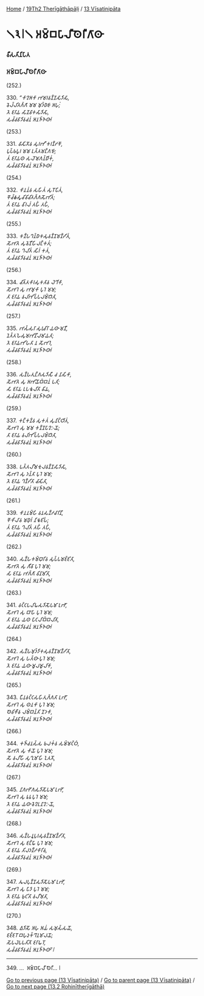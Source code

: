 
[Home](/) / [19Th2 Therīgāthāpāḷi](/tipitaka/19Th2.md) / [13 Vīsatinipāta](/tipitaka/19Th2/13.md)

# 𑁧𑁩𑁇𑁧 𑀅𑀫𑁆𑀩𑀧𑀸𑀮𑀻𑀣𑁂𑀭𑀻𑀕𑀸𑀣𑀸

### 𑀯𑀻𑀲𑀢𑀺𑀦𑀺𑀧𑀸𑀢

### 𑀅𑀫𑁆𑀩𑀧𑀸𑀮𑀻𑀣𑁂𑀭𑀻𑀕𑀸𑀣𑀸

(252.)

330\. _“𑀓𑀸𑀍𑀅𑀓𑀸 𑀪𑀫𑀭𑀯𑀡𑁆𑀡𑀲𑀸𑀤𑀺𑀲𑀸,_  
_𑀯𑁂𑀮𑁆𑀮𑀺𑀢𑀕𑁆𑀕𑀸 𑀫𑀫 𑀫𑀼𑀤𑁆𑀥𑀚𑀸 𑀅𑀳𑀼𑀁;_  
_𑀢𑁂 𑀚𑀭𑀸𑀬 𑀲𑀸𑀡𑀯𑀸𑀓𑀲𑀸𑀤𑀺𑀲𑀸,_  
_𑀲𑀘𑁆𑀘𑀯𑀸𑀤𑀺𑀯𑀘𑀦𑀁 𑀅𑀦𑀜𑁆𑀜𑀣𑀸𑁇_  


(253.)

331\. _𑀯𑀸𑀲𑀺𑀢𑁄𑀯 𑀲𑀼𑀭𑀪𑀻 𑀓𑀭𑀡𑁆𑀟𑀓𑁄,_  
_𑀧𑀼𑀧𑁆𑀨𑀧𑀽𑀭 𑀫𑀫 𑀉𑀢𑁆𑀢𑀫𑀗𑁆𑀕𑀚𑁄;_  
_𑀢𑀁 𑀚𑀭𑀸𑀬𑀣 𑀲𑀮𑁄𑀫𑀕𑀦𑁆𑀥𑀺𑀓𑀁,_  
_𑀲𑀘𑁆𑀘𑀯𑀸𑀤𑀺𑀯𑀘𑀦𑀁 𑀅𑀦𑀜𑁆𑀜𑀣𑀸𑁇_  


(254.)

332\. _𑀓𑀸𑀦𑀦𑀁𑀯 𑀲𑀳𑀺𑀢𑀁 𑀲𑀼𑀭𑁄𑀧𑀺𑀢𑀁,_  
_𑀓𑁄𑀘𑁆𑀙𑀲𑀽𑀘𑀺𑀯𑀺𑀘𑀺𑀢𑀕𑁆𑀕𑀲𑁄𑀪𑀺𑀢𑀁;_  
_𑀢𑀁 𑀚𑀭𑀸𑀬 𑀯𑀺𑀭𑀮𑀁 𑀢𑀳𑀺𑀁 𑀢𑀳𑀺𑀁,_  
_𑀲𑀘𑁆𑀘𑀯𑀸𑀤𑀺𑀯𑀘𑀦𑀁 𑀅𑀦𑀜𑁆𑀜𑀣𑀸𑁇_  


(255.)

333\. _𑀓𑀡𑁆𑀳𑀔𑀦𑁆𑀥𑀓𑀲𑀼𑀯𑀡𑁆𑀡𑀫𑀡𑁆𑀟𑀺𑀢𑀁,_  
_𑀲𑁄𑀪𑀢𑁂 𑀲𑀼𑀯𑁂𑀡𑀻𑀳𑀺𑀮𑀗𑁆𑀓𑀢𑀁;_  
_𑀢𑀁 𑀚𑀭𑀸𑀬 𑀔𑀮𑀺𑀢𑀁 𑀲𑀺𑀭𑀁 𑀓𑀢𑀁,_  
_𑀲𑀘𑁆𑀘𑀯𑀸𑀤𑀺𑀯𑀘𑀦𑀁 𑀅𑀦𑀜𑁆𑀜𑀣𑀸𑁇_  


(256.)

334\. _𑀘𑀺𑀢𑁆𑀢𑀓𑀸𑀭𑀲𑀼𑀓𑀢𑀸𑀯 𑀮𑁂𑀔𑀺𑀓𑀸,_  
_𑀲𑁄𑀪𑀭𑁂 𑀲𑀼 𑀪𑀫𑀼𑀓𑀸 𑀧𑀼𑀭𑁂 𑀫𑀫;_  
_𑀢𑀸 𑀚𑀭𑀸𑀬 𑀯𑀮𑀺𑀪𑀺𑀧𑁆𑀧𑀮𑀫𑁆𑀩𑀺𑀢𑀸,_  
_𑀲𑀘𑁆𑀘𑀯𑀸𑀤𑀺𑀯𑀘𑀦𑀁 𑀅𑀦𑀜𑁆𑀜𑀣𑀸𑁇_  


(257.)

335\. _𑀪𑀲𑁆𑀲𑀭𑀸 𑀲𑀼𑀭𑀼𑀘𑀺𑀭𑀸 𑀬𑀣𑀸 𑀫𑀡𑀻,_  
_𑀦𑁂𑀢𑁆𑀢𑀳𑁂𑀲𑀼𑀫𑀪𑀺𑀦𑀻𑀮𑀫𑀸𑀬𑀢𑀸;_  
_𑀢𑁂 𑀚𑀭𑀸𑀬𑀪𑀺𑀳𑀢𑀸 𑀦 𑀲𑁄𑀪𑀭𑁂,_  
_𑀲𑀘𑁆𑀘𑀯𑀸𑀤𑀺𑀯𑀘𑀦𑀁 𑀅𑀦𑀜𑁆𑀜𑀣𑀸𑁇_  


(258.)

336\. _𑀲𑀡𑁆𑀳𑀢𑀼𑀗𑁆𑀕𑀲𑀤𑀺𑀲𑀻 𑀘 𑀦𑀸𑀲𑀺𑀓𑀸,_  
_𑀲𑁄𑀪𑀢𑁂 𑀲𑀼 𑀅𑀪𑀺𑀬𑁄𑀩𑁆𑀩𑀦𑀁 𑀧𑀢𑀺;_  
_𑀲𑀸 𑀚𑀭𑀸𑀬 𑀉𑀧𑀓𑀽𑀮𑀺𑀢𑀸 𑀯𑀺𑀬,_  
_𑀲𑀘𑁆𑀘𑀯𑀸𑀤𑀺𑀯𑀘𑀦𑀁 𑀅𑀦𑀜𑁆𑀜𑀣𑀸𑁇_  


(259.)

337\. _𑀓𑀗𑁆𑀓𑀡𑀁𑀯 𑀲𑀼𑀓𑀢𑀁 𑀲𑀼𑀦𑀺𑀝𑁆𑀞𑀺𑀢𑀁,_  
_𑀲𑁄𑀪𑀭𑁂 𑀲𑀼 𑀫𑀫 𑀓𑀡𑁆𑀡𑀧𑀸𑀍𑀇𑀬𑁄;_  
_𑀢𑀸 𑀚𑀭𑀸𑀬 𑀯𑀮𑀺𑀪𑀺𑀧𑁆𑀧𑀮𑀫𑁆𑀩𑀺𑀢𑀸,_  
_𑀲𑀘𑁆𑀘𑀯𑀸𑀤𑀺𑀯𑀘𑀦𑀁 𑀅𑀦𑀜𑁆𑀜𑀣𑀸𑁇_  


(260.)

338\. _𑀧𑀢𑁆𑀢𑀮𑀻𑀫𑀓𑀼𑀮𑀯𑀡𑁆𑀡𑀲𑀸𑀤𑀺𑀲𑀸,_  
_𑀲𑁄𑀪𑀭𑁂 𑀲𑀼 𑀤𑀦𑁆𑀢𑀸 𑀧𑀼𑀭𑁂 𑀫𑀫;_  
_𑀢𑁂 𑀚𑀭𑀸𑀬 𑀔𑀡𑁆𑀟𑀺𑀢𑀸 𑀘𑀸𑀲𑀺𑀢𑀸,_  
_𑀲𑀘𑁆𑀘𑀯𑀸𑀤𑀺𑀯𑀘𑀦𑀁 𑀅𑀦𑀜𑁆𑀜𑀣𑀸𑁇_  


(261.)

339\. _𑀓𑀸𑀦𑀦𑀫𑁆𑀳𑀺 𑀯𑀦𑀲𑀡𑁆𑀟𑀘𑀸𑀭𑀺𑀦𑀻,_  
_𑀓𑁄𑀓𑀺𑀮𑀸𑀯 𑀫𑀥𑀼𑀭𑀁 𑀦𑀺𑀓𑀽𑀚𑀺𑀳𑀁;_  
_𑀢𑀁 𑀚𑀭𑀸𑀬 𑀔𑀮𑀺𑀢𑀁 𑀢𑀳𑀺𑀁 𑀢𑀳𑀺𑀁,_  
_𑀲𑀘𑁆𑀘𑀯𑀸𑀤𑀺𑀯𑀘𑀦𑀁 𑀅𑀦𑀜𑁆𑀜𑀣𑀸𑁇_  


(262.)

340\. _𑀲𑀡𑁆𑀳𑀓𑀫𑁆𑀩𑀼𑀭𑀺𑀯 𑀲𑀼𑀧𑁆𑀧𑀫𑀚𑁆𑀚𑀺𑀢𑀸,_  
_𑀲𑁄𑀪𑀢𑁂 𑀲𑀼 𑀕𑀻𑀯𑀸 𑀧𑀼𑀭𑁂 𑀫𑀫;_  
_𑀲𑀸 𑀚𑀭𑀸𑀬 𑀪𑀕𑁆𑀕𑀸 𑀯𑀺𑀦𑀸𑀫𑀺𑀢𑀸,_  
_𑀲𑀘𑁆𑀘𑀯𑀸𑀤𑀺𑀯𑀘𑀦𑀁 𑀅𑀦𑀜𑁆𑀜𑀣𑀸𑁇_  


(263.)

341\. _𑀯𑀝𑁆𑀝𑀧𑀮𑀺𑀖𑀲𑀤𑀺𑀲𑁄𑀧𑀫𑀸 𑀉𑀪𑁄,_  
_𑀲𑁄𑀪𑀭𑁂 𑀲𑀼 𑀩𑀸𑀳𑀸 𑀧𑀼𑀭𑁂 𑀫𑀫;_  
_𑀢𑀸 𑀚𑀭𑀸𑀬 𑀬𑀣 𑀧𑀸𑀝𑀮𑀺𑀩𑁆𑀩𑀮𑀺𑀢𑀸,_  
_𑀲𑀘𑁆𑀘𑀯𑀸𑀤𑀺𑀯𑀘𑀦𑀁 𑀅𑀦𑀜𑁆𑀜𑀣𑀸𑁇_  


(264.)

342\. _𑀲𑀡𑁆𑀳𑀫𑀼𑀤𑁆𑀤𑀺𑀓𑀲𑀼𑀯𑀡𑁆𑀡𑀫𑀡𑁆𑀟𑀺𑀢𑀸,_  
_𑀲𑁄𑀪𑀭𑁂 𑀲𑀼 𑀳𑀢𑁆𑀣𑀸 𑀧𑀼𑀭𑁂 𑀫𑀫;_  
_𑀢𑁂 𑀚𑀭𑀸𑀬 𑀬𑀣𑀸 𑀫𑀽𑀮𑀫𑀽𑀮𑀺𑀓𑀸,_  
_𑀲𑀘𑁆𑀘𑀯𑀸𑀤𑀺𑀯𑀘𑀦𑀁 𑀅𑀦𑀜𑁆𑀜𑀣𑀸𑁇_  


(265.)

343\. _𑀧𑀻𑀦𑀯𑀝𑁆𑀝𑀲𑀳𑀺𑀢𑀼𑀕𑁆𑀕𑀢𑀸 𑀉𑀪𑁄,_  
_𑀲𑁄𑀪𑀭𑁂 𑀲𑀼 𑀣𑀦𑀓𑀸 𑀧𑀼𑀭𑁂 𑀫𑀫;_  
_𑀣𑁂𑀯𑀺𑀓𑀻𑀯 𑀮𑀫𑁆𑀩𑀦𑁆𑀢𑀺 𑀦𑁄𑀤𑀓𑀸,_  
_𑀲𑀘𑁆𑀘𑀯𑀸𑀤𑀺𑀯𑀘𑀦𑀁 𑀅𑀦𑀜𑁆𑀜𑀣𑀸𑁇_  


(266.)

344\. _𑀓𑀜𑁆𑀘𑀦𑀲𑁆𑀲 𑀨𑀮𑀓𑀁𑀯 𑀲𑀫𑁆𑀫𑀝𑁆𑀞𑀁,_  
_𑀲𑁄𑀪𑀢𑁂 𑀲𑀼 𑀓𑀸𑀬𑁄 𑀧𑀼𑀭𑁂 𑀫𑀫;_  
_𑀲𑁄 𑀯𑀮𑀻𑀳𑀺 𑀲𑀼𑀔𑀼𑀫𑀸𑀳𑀺 𑀑𑀢𑀢𑁄,_  
_𑀲𑀘𑁆𑀘𑀯𑀸𑀤𑀺𑀯𑀘𑀦𑀁 𑀅𑀦𑀜𑁆𑀜𑀣𑀸𑁇_  


(267.)

345\. _𑀦𑀸𑀕𑀪𑁄𑀕𑀲𑀤𑀺𑀲𑁄𑀧𑀫𑀸 𑀉𑀪𑁄,_  
_𑀲𑁄𑀪𑀭𑁂 𑀲𑀼 𑀊𑀭𑀽 𑀧𑀼𑀭𑁂 𑀫𑀫;_  
_𑀢𑁂 𑀚𑀭𑀸𑀬 𑀬𑀣𑀸 𑀯𑁂𑀍𑀉𑀦𑀸𑀍𑀇𑀬𑁄,_  
_𑀲𑀘𑁆𑀘𑀯𑀸𑀤𑀺𑀯𑀘𑀦𑀁 𑀅𑀦𑀜𑁆𑀜𑀣𑀸𑁇_  


(268.)

346\. _𑀲𑀡𑁆𑀳𑀦𑀽𑀧𑀼𑀭𑀲𑀼𑀯𑀡𑁆𑀡𑀫𑀡𑁆𑀟𑀺𑀢𑀸,_  
_𑀲𑁄𑀪𑀭𑁂 𑀲𑀼 𑀚𑀗𑁆𑀖𑀸 𑀧𑀼𑀭𑁂 𑀫𑀫;_  
_𑀢𑀸 𑀚𑀭𑀸𑀬 𑀢𑀺𑀮𑀤𑀡𑁆𑀟𑀓𑀸𑀭𑀺𑀯,_  
_𑀲𑀘𑁆𑀘𑀯𑀸𑀤𑀺𑀯𑀘𑀦𑀁 𑀅𑀦𑀜𑁆𑀜𑀣𑀸𑁇_  


(269.)

347\. _𑀢𑀽𑀮𑀧𑀼𑀡𑁆𑀡𑀲𑀤𑀺𑀲𑁄𑀧𑀫𑀸 𑀉𑀪𑁄,_  
_𑀲𑁄𑀪𑀭𑁂 𑀲𑀼 𑀧𑀸𑀤𑀸 𑀧𑀼𑀭𑁂 𑀫𑀫;_  
_𑀢𑁂 𑀚𑀭𑀸𑀬 𑀨𑀼𑀝𑀺𑀢𑀸 𑀯𑀮𑀻𑀫𑀢𑀸,_  
_𑀲𑀘𑁆𑀘𑀯𑀸𑀤𑀺𑀯𑀘𑀦𑀁 𑀅𑀦𑀜𑁆𑀜𑀣𑀸𑁇_  


(270.)

348\. _𑀏𑀤𑀺𑀲𑁄 𑀅𑀳𑀼 𑀅𑀬𑀁 𑀲𑀫𑀼𑀲𑁆𑀲𑀬𑁄,_  
_𑀚𑀚𑁆𑀚𑀭𑁄 𑀩𑀳𑀼𑀤𑀼𑀓𑁆𑀔𑀸𑀦𑀫𑀸𑀮𑀬𑁄;_  
_𑀲𑁄𑀧𑀮𑁂𑀧𑀧𑀢𑀺𑀢𑁄 𑀚𑀭𑀸𑀖𑀭𑁄,_  
_𑀲𑀘𑁆𑀘𑀯𑀸𑀤𑀺𑀯𑀘𑀦𑀁 𑀅𑀦𑀜𑁆𑀜𑀣𑀸”𑁇_  


---

349\. …  𑀅𑀫𑁆𑀩𑀧𑀸𑀮𑀻 𑀣𑁂𑀭𑀻… 𑁇



[Go to previous page (13 Vīsatinipāta)](/tipitaka/19Th2/13.md) / [Go to parent page (13 Vīsatinipāta)](/tipitaka/19Th2/13.md) / [Go to next page (13.2 Rohinītherīgāthā)](/tipitaka/19Th2/13/13.2.md)


